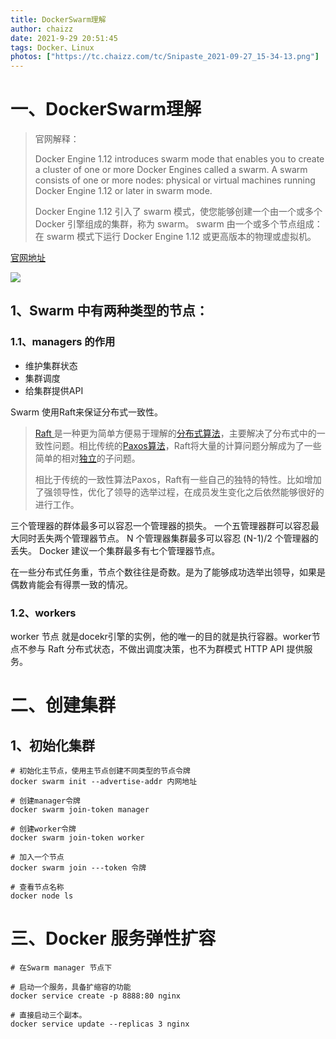 ```yaml
---
title: DockerSwarm理解
author: chaizz
date: 2021-9-29 20:51:45
tags: Docker、Linux
photos: ["https://tc.chaizz.com/tc/Snipaste_2021-09-27_15-34-13.png"]
---
```




# 一、DockerSwarm理解

> 官网解释：
>
> Docker Engine 1.12 introduces swarm mode that enables you to create a cluster of one or more Docker Engines called a swarm. A swarm consists of one or more nodes: physical or virtual machines running Docker Engine 1.12 or later in swarm mode.
>
> Docker Engine 1.12 引入了 swarm 模式，使您能够创建一个由一个或多个 Docker 引擎组成的集群，称为 swarm。 swarm 由一个或多个节点组成：在 swarm 模式下运行 Docker Engine 1.12 或更高版本的物理或虚拟机。



<!--more-->

[官网地址](https://docs.docker.com/engine/swarm/)

![](https://tc.chaizz.com/tc/swarm-diagram.png)

## 1、Swarm 中有两种类型的节点：

### 1.1、managers 的作用

- 维护集群状态
- 集群调度
- 给集群提供API

Swarm 使用Raft来保证分布式一致性。

> [Raft ](https://raft.github.io/)是一种更为简单方便易于理解的[分布式算法](https://baike.baidu.com/item/分布式算法/1372646)，主要解决了分布式中的一致性问题。相比传统的[Paxos算法](https://baike.baidu.com/item/Paxos算法/6632960)，Raft将大量的计算问题分解成为了一些简单的相对[独立](https://baike.baidu.com/item/独立/3259)的子问题。
>
> 相比于传统的一致性算法Paxos，Raft有一些自己的独特的特性。比如增加了强领导性，优化了领导的选举过程，在成员发生变化之后依然能够很好的进行工作。



三个管理器的群体最多可以容忍一个管理器的损失。
一个五管理器群可以容忍最大同时丢失两个管理器节点。
N 个管理器集群最多可以容忍 (N-1)/2 个管理器的丢失。
Docker 建议一个集群最多有七个管理器节点。

在一些分布式任务重，节点个数往往是奇数。是为了能够成功选举出领导，如果是偶数肯能会有得票一致的情况。

### 1.2、workers

worker 节点 就是docekr引擎的实例，他的唯一的目的就是执行容器。worker节点不参与 Raft 分布式状态，不做出调度决策，也不为群模式 HTTP API 提供服务。



# 二、创建集群

## 1、初始化集群

```shell
# 初始化主节点，使用主节点创建不同类型的节点令牌
docker swarm init --advertise-addr 内网地址
```



```shell
# 创建manager令牌
docker swarm join-token manager

# 创建worker令牌
docker swarm join-token worker

# 加入一个节点
docker swarm join ---token 令牌
```



```shell
# 查看节点名称
docker node ls
```



# 三、Docker 服务弹性扩容

```shell
# 在Swarm manager 节点下

# 启动一个服务，具备扩缩容的功能
docker service create -p 8888:80 nginx

# 直接启动三个副本。
docker service update --replicas 3 nginx

```

